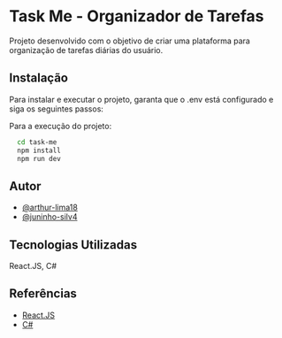 
# Task Me - Organizador de Tarefas

Projeto desenvolvido com o objetivo de criar uma plataforma para organização de tarefas diárias do usuário.




## Instalação

Para instalar e executar o projeto, garanta que o .env está configurado e siga os seguintes passos:

Para a execução do projeto: 
```bash
  cd task-me
  npm install 
  npm run dev
```
## Autor

- [@arthur-lima18](https://www.github.com/arthur-lima18)
- [@juninho-silv4](https://github.com/juninho-silv4)


## Tecnologias Utilizadas

React.JS, C#


## Referências

 - [React.JS](https://pt-br.react.dev)
 - [C#](https://learn.microsoft.com/pt-br/dotnet/csharp/)

